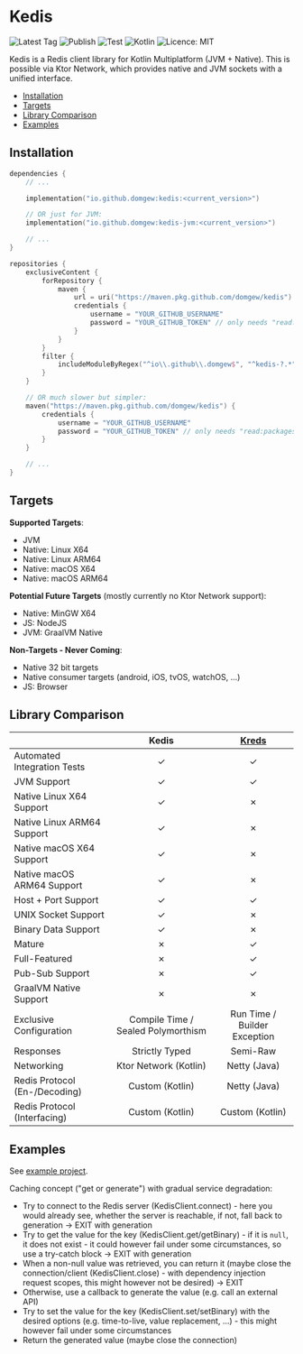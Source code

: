 # Kedis

![Latest Tag](https://img.shields.io/github/v/tag/domgew/kedis?label=latest%20tag&cacheSeconds=180)
![Publish](https://img.shields.io/github/actions/workflow/status/domgew/kedis/.github%2Fworkflows%2Fpublish.yml?label=publish&cacheSeconds=180)
![Test](https://img.shields.io/github/actions/workflow/status/domgew/kedis/.github%2Fworkflows%2Ftest.yml?branch=development&label=test&cacheSeconds=180)
![Kotlin](https://img.shields.io/github/languages/top/domgew/kedis?cacheSeconds=86400)
![Licence: MIT](https://img.shields.io/github/license/domgew/kedis?cacheSeconds=86400)

Kedis is a Redis client library for Kotlin Multiplatform (JVM + Native). This is possible via Ktor Network, which
provides native and JVM sockets with a unified interface.

* [Installation](#installation)
* [Targets](#targets)
* [Library Comparison](#library-comparison)
* [Examples](#examples)

## Installation

```kotlin
dependencies {
    // ...

    implementation("io.github.domgew:kedis:<current_version>")

    // OR just for JVM:
    implementation("io.github.domgew:kedis-jvm:<current_version>")

    // ...
}
```

```kotlin
repositories {
    exclusiveContent {
        forRepository {
            maven {
                url = uri("https://maven.pkg.github.com/domgew/kedis")
                credentials {
                    username = "YOUR_GITHUB_USERNAME"
                    password = "YOUR_GITHUB_TOKEN" // only needs "read:packages" - https://github.com/settings/tokens
                }
            }
        }
        filter {
            includeModuleByRegex("^io\\.github\\.domgew$", "^kedis-?.*")
        }
    }

    // OR much slower but simpler:
    maven("https://maven.pkg.github.com/domgew/kedis") {
        credentials {
            username = "YOUR_GITHUB_USERNAME"
            password = "YOUR_GITHUB_TOKEN" // only needs "read:packages" - https://github.com/settings/tokens
        }
    }

    // ...
}
```

## Targets

**Supported Targets**:

* JVM
* Native: Linux X64
* Native: Linux ARM64
* Native: macOS X64
* Native: macOS ARM64

**Potential Future Targets** (mostly currently no Ktor Network support):

* Native: MinGW X64
* JS: NodeJS
* JVM: GraalVM Native

**Non-Targets - Never Coming**:

* Native 32 bit targets
* Native consumer targets (android, iOS, tvOS, watchOS, ...)
* JS: Browser

## Library Comparison

|                               |               Kedis                | [Kreds](https://github.com/crackthecodeabhi/kreds) |
|:------------------------------|:----------------------------------:|:--------------------------------------------------:|
| Automated Integration Tests   |              &check;               |                      &check;                       |
| JVM Support                   |              &check;               |                      &check;                       |
| Native Linux X64 Support      |              &check;               |                      &cross;                       |
| Native Linux ARM64 Support    |              &check;               |                      &cross;                       |
| Native macOS X64 Support      |              &check;               |                      &cross;                       |
| Native macOS ARM64 Support    |              &check;               |                      &cross;                       |
| Host + Port Support           |              &check;               |                      &check;                       |
| UNIX Socket Support           |              &check;               |                      &cross;                       |
| Binary Data Support           |              &check;               |                      &cross;                       |
| Mature                        |              &cross;               |                      &check;                       |
| Full-Featured                 |              &cross;               |                      &check;                       |
| Pub-Sub Support               |              &cross;               |                      &check;                       |
| GraalVM Native Support        |              &cross;               |                      &cross;                       |
| Exclusive Configuration       | Compile Time / Sealed Polymorthism |            Run Time / Builder Exception            |
| Responses                     |           Strictly Typed           |                      Semi-Raw                      |
| Networking                    |       Ktor Network (Kotlin)        |                    Netty (Java)                    |
| Redis Protocol (En-/Decoding) |          Custom (Kotlin)           |                    Netty (Java)                    |
| Redis Protocol (Interfacing)  |          Custom (Kotlin)           |                  Custom (Kotlin)                   |

## Examples

See [example project](./example).

Caching concept ("get or generate") with gradual service degradation:

* Try to connect to the Redis server (KedisClient.connect) - here you would already see, whether the server is
  reachable, if not, fall back to generation -> EXIT with generation
* Try to get the value for the key (KedisClient.get/getBinary) - if it is `null`, it does not exist - it could however
  fail under some circumstances, so use a try-catch block -> EXIT with generation
* When a non-null value was retrieved, you can return it (maybe close the connection/client (KedisClient.close) - with
  dependency injection request scopes, this might however not be desired) -> EXIT
* Otherwise, use a callback to generate the value (e.g. call an external API)
* Try to set the value for the key (KedisClient.set/setBinary) with the desired options (e.g. time-to-live, value
  replacement, ...) - this might however fail under some circumstances
* Return the generated value (maybe close the connection)
